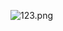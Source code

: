 

![123.png]([https://github.com/username/repository-name/blob/main/images/logo.png](https://github.com/ceyhxun/networklab1/blob/main/123.PNG))
